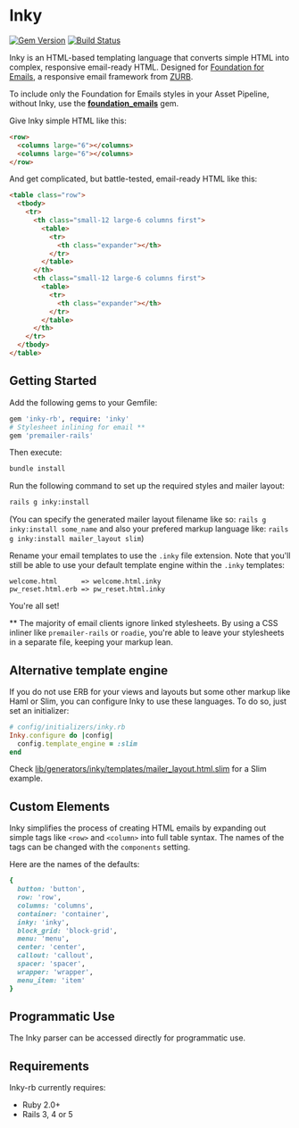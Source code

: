 # Inky

[![Gem Version](https://badge.fury.io/rb/inky-rb.svg)](https://badge.fury.io/rb/inky-rb) [![Build Status](https://travis-ci.org/zurb/inky-rb.svg?branch=master)](https://travis-ci.org/zurb/inky-rb)

Inky is an HTML-based templating language that converts simple HTML into complex, responsive email-ready HTML. Designed for [Foundation for Emails](http://foundation.zurb.com/emails), a responsive email framework from [ZURB](http://zurb.com).

To include only the Foundation for Emails styles in your Asset Pipeline, without Inky, use the [**foundation_emails**](https://github.com/zurb/foundation-emails/#using-the-ruby-gem) gem.

Give Inky simple HTML like this:

```html
<row>
  <columns large="6"></columns>
  <columns large="6"></columns>
</row>
```

And get complicated, but battle-tested, email-ready HTML like this:

```html
<table class="row">
  <tbody>
    <tr>
      <th class="small-12 large-6 columns first">
        <table>
          <tr>
            <th class="expander"></th>
          </tr>
        </table>
      </th>
      <th class="small-12 large-6 columns first">
        <table>
          <tr>
            <th class="expander"></th>
          </tr>
        </table>
      </th>
    </tr>
  </tbody>
</table>
```

## Getting Started

Add the following gems to your Gemfile:

```ruby
gem 'inky-rb', require: 'inky'
# Stylesheet inlining for email **
gem 'premailer-rails'
```

Then execute:

```bash
bundle install
```

Run the following command to set up the required styles and mailer layout:

```bash
rails g inky:install
```

(You can specify the generated mailer layout filename like so: `rails g inky:install some_name` and also your prefered
markup language like: `rails g inky:install mailer_layout slim`)

Rename your email templates to use the `.inky` file extension. Note that you'll still be able to use your default
template engine within the `.inky` templates:

```
welcome.html      => welcome.html.inky
pw_reset.html.erb => pw_reset.html.inky
```

You're all set!

** The majority of email clients ignore linked stylesheets. By using a CSS inliner like `premailer-rails` or `roadie`, you're able to leave your stylesheets in a separate file, keeping your markup lean.

## Alternative template engine

If you do not use ERB for your views and layouts but some other markup like Haml or Slim, you can configure Inky to
use these languages. To do so, just set an initializer:

```ruby
# config/initializers/inky.rb
Inky.configure do |config|
  config.template_engine = :slim
end
```

Check [lib/generators/inky/templates/mailer_layout.html.slim](lib/generators/inky/templates/mailer_layout.html.slim)
for a Slim example.

## Custom Elements

Inky simplifies the process of creating HTML emails by expanding out simple tags like `<row>` and `<column>` into full table syntax. The names of the tags can be changed with the `components` setting.

Here are the names of the defaults:

```ruby
{
  button: 'button',
  row: 'row',
  columns: 'columns',
  container: 'container',
  inky: 'inky',
  block_grid: 'block-grid',
  menu: 'menu',
  center: 'center',
  callout: 'callout',
  spacer: 'spacer',
  wrapper: 'wrapper',
  menu_item: 'item'
}
```

## Programmatic Use

The Inky parser can be accessed directly for programmatic use.

## Requirements

Inky-rb currently requires:

* Ruby 2.0+
* Rails 3, 4 or 5
